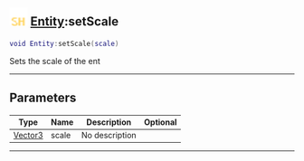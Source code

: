 ## <img src="../../.gitbook/assets/shared.png" width="32" height="32" /> [Entity](../entity/README.md):setScale

```lua
void Entity:setScale(scale)
```

Sets the scale of the ent<br>

-----------------
## Parameters

| Type   | Name | Description | Optional |
| ------ | ---- | ----------- | -------: |
| [Vector3](../vector3/README.md) | scale | No description |  |


--------